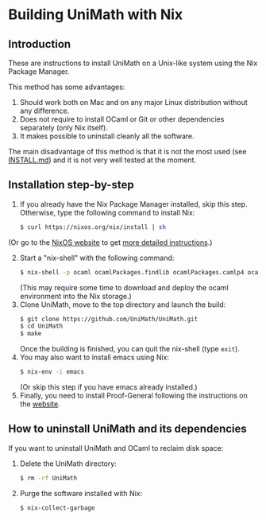 Building UniMath with Nix
=====================================

## Introduction

These are instructions to install UniMath on a Unix-like system using
the Nix Package Manager.

This method has some advantages:
1. Should work both on Mac and on any major Linux distribution without
   any difference.
2. Does not require to install OCaml or Git or other dependencies
   separately (only Nix itself).
3. It makes possible to uninstall cleanly all the software.

The main disadvantage of this method is that it is not the most used
(see [INSTALL.md](https://github.com/UniMath/UniMath/blob/master/INSTALL.md))
and it is not very well tested at the moment.

## Installation step-by-step

1. If you already have the Nix Package Manager installed, skip this step.
   Otherwise, type the following command to install Nix:
   ```bash
   $ curl https://nixos.org/nix/install | sh
   ```

  (Or go to the [NixOS website](https://nixos.org) to get
  [more detailed instructions](https://nixos.org/nix/download.html).)

2. Start a "nix-shell" with the following command:
   ```bash
   $ nix-shell -p ocaml ocamlPackages.findlib ocamlPackages.camlp4 ocamlPackages.camlp5 ocamlPackages.num gnumake git
   ```
   (This may require some time to download and deploy the ocaml
   environment into the Nix storage.)
3. Clone UniMath, move to the top directory and launch the build:
   ```bash
   $ git clone https://github.com/UniMath/UniMath.git
   $ cd UniMath
   $ make
   ```
   Once the building is finished, you can quit the nix-shell (type `exit`).
4. You may also want to install emacs using Nix:
   ```bash
   $ nix-env -i emacs
   ```
   (Or skip this step if you have emacs already installed.)
5. Finally, you need to install Proof-General following the instructions
   on the [website](https://proofgeneral.github.io).

## How to uninstall UniMath and its dependencies

If you want to uninstall UniMath and OCaml to reclaim disk space:
1. Delete the UniMath directory:
   ```bash
   $ rm -rf UniMath
   ```
2. Purge the software installed with Nix:
   ```
   $ nix-collect-garbage
   ```
